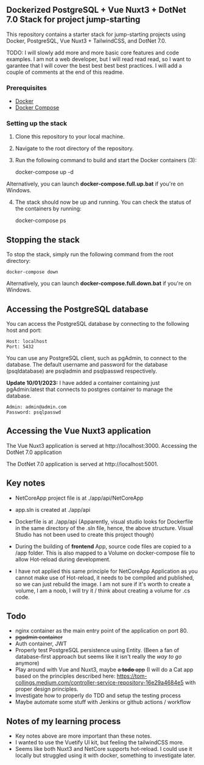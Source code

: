 ## Dockerized PostgreSQL + Vue Nuxt3 + DotNet 7.0 Stack for project jump-starting

This repository contains a starter stack for jump-starting projects using Docker, PostgreSQL, Vue Nuxt3 + TailwindCSS, and DotNet 7.0.

TODO: I will slowly add more and more basic core features and code examples. I am not a web developer, but I will read read read, so I want to garantee that I will cover the best best best best practices. I will add a couple of comments at the end of this readme.

### Prerequisites

- [Docker](https://www.docker.com/)
- [Docker Compose](https://docs.docker.com/compose/)

### Setting up the stack

1. Clone this repository to your local machine.
2. Navigate to the root directory of the repository.
3. Run the following command to build and start the Docker containers (3):

    docker-compose up -d

Alternatively, you can launch **docker-compose.full.up.bat** if you're on Windows.

4. The stack should now be up and running. You can check the status of the containers by running:

    docker-compose ps

## Stopping the stack

To stop the stack, simply run the following command from the root directory:

    docker-compose down

Alternatively, you can launch **docker-compose.full.down.bat** if you're on Windows.

## Accessing the PostgreSQL database

You can access the PostgreSQL database by connecting to the following host and port:

    Host: localhost
    Port: 5432

You can use any PostgreSQL client, such as pgAdmin, to connect to the database. The default username and password for the database (psqldatabase) are psqladmin and psqlpasswd respectively.

**Update 10/01/2023:** I have added a container containing just pgAdmin:latest that connects to postgres container to manage the database.

    Admin: admin@admin.com
    Password: psqlpasswd

## Accessing the Vue Nuxt3 application

The Vue Nuxt3 application is served at http://localhost:3000.
Accessing the DotNet 7.0 application

The DotNet 7.0 application is served at http://localhost:5001.

## Key notes

- NetCoreApp project file is at ./app/api/NetCoreApp
- app.sln is created at ./app/api
- Dockerfile is at ./app/api
(Apparently, visual studio looks for Dockerfile in the same directory of the .sln file, hence, the above structure. Visual Studio has not been used to create this project though)

- During the building of **frontend** App, source code files are copied to a /app folder. This is also mapped to a Volume on docker-compose file to allow Hot-reload during development.

- I have not applied this same principle for NetCoreApp Application as you cannot make use of Hot-reload, it needs to be compiled and published, so we can just rebuild the image. I am not sure if it's worth to create a volume, I am a noob, I will try it / think about creating a volume for .cs code.


## Todo

 - nginx container as the main entry point of the application on port 80.
 - ~~pgadmin container~~
 - Auth container, JWT
 - Properly test PostgreSQL persistence using Entity. (Been a fan of database-first approach but seems like it isn't really the *way to go* anymore)
 - Play around with Vue and Nuxt3, maybe ~~a **todo** app~~ (I will do a Cat app based on the principles described here: https://tom-collings.medium.com/controller-service-repository-16e29a4684e5 with proper design principles.
 - Investigate how to properly do TDD and setup the testing process
 - Maybe automate some stuff with Jenkins or github actions / workflow
 

 ## Notes of my learning process
 - Key notes above are more important than these notes.
 - I wanted to use the Vuetify UI kit, but feeling the tailwindCSS more.
 - Seems like both Nuxt3 and NetCore supports hot-reload. I could use it locally but struggled using it with docker, something to investigate later.